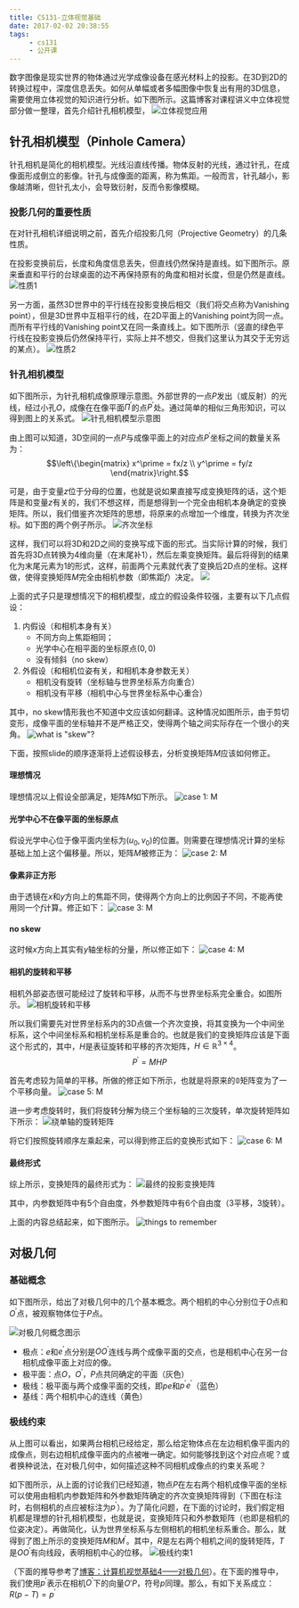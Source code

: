 ```yaml
---
title: CS131-立体视觉基础
date: 2017-02-02 20:38:55
tags:
     - cs131
     - 公开课
---
```


数字图像是现实世界的物体通过光学成像设备在感光材料上的投影。在3D到2D的转换过程中，深度信息丢失。如何从单幅或者多幅图像中恢复出有用的3D信息，需要使用立体视觉的知识进行分析。如下图所示。这篇博客对课程讲义中立体视觉部分做一整理，首先介绍针孔相机模型，
![立体视觉应用](/img/camera_geometry_application.png)
<!-- more -->
## 针孔相机模型（Pinhole Camera）

针孔相机是简化的相机模型。光线沿直线传播。物体反射的光线，通过针孔，在成像面形成倒立的影像。针孔与成像面的距离，称为焦距。一般而言，针孔越小，影像越清晰，但针孔太小，会导致衍射，反而令影像模糊。

### 投影几何的重要性质

在对针孔相机详细说明之前，首先介绍投影几何（Projective Geometry）的几条性质。

在投影变换前后，长度和角度信息丢失，但直线仍然保持是直线。如下图所示。原来垂直和平行的台球桌面的边不再保持原有的角度和相对长度，但是仍然是直线。
![性质1](/img/projective_geometry_property_1.png)

另一方面，虽然3D世界中的平行线在投影变换后相交（我们将交点称为Vanishing point），但是3D世界中互相平行的线，在2D平面上的Vanishing point为同一点。而所有平行线的Vanishing point又在同一条直线上。如下图所示（竖直的绿色平行线在投影变换后仍然保持平行，实际上并不想交，但我们这里认为其交于无穷远的某点）。
![性质2](/img/projective_geometry_property_2.png)

### 针孔相机模型
如下图所示，为针孔相机成像原理示意图。外部世界的一点$P$发出（或反射）的光线，经过小孔$O$，成像在在像平面$\Pi^\prime$的点$P^\prime$处。通过简单的相似三角形知识，可以得到图上的关系式。
![针孔相机模型示意图](/img/pinhole_camera_model.png)

由上图可以知道，3D空间的一点$P$与成像平面上的对应点$P^\prime$坐标之间的数量关系为：
$$\left\{\begin{matrix}
x^\prime = fx/z \\
y^\prime = fy/z
\end{matrix}\right.$$

可是，由于变量$z$位于分母的位置，也就是说如果直接写成变换矩阵的话，这个矩阵是和变量$z$有关的，我们不想这样，而是想得到一个完全由相机本身确定的变换矩阵。所以，我们借鉴齐次矩阵的思想，将原来的点增加一个维度，转换为齐次坐标。如下图的两个例子所示。
![齐次坐标](/img/qicizuobiao.png)

这样，我们可以将3D和2D之间的变换写成下面的形式。当实际计算的时候，我们首先将3D点转换为4维向量（在末尾补1），然后左乘变换矩阵。最后将得到的结果化为末尾元素为1的形式，这样，前面两个元素就代表了变换后2D点的坐标。这样做，使得变换矩阵$M$完全由相机参数（即焦距$f$）决定。
![](/img/qicizuobiao_transform.png)

上面的式子只是理想情况下的相机模型，成立的假设条件较强，主要有以下几点假设：
1. 内假设（和相机本身有关）
    - 不同方向上焦距相同；
    - 光学中心在相平面的坐标原点$(0, 0)$
    - 没有倾斜（no skew）
2. 外假设（和相机位姿有关，和相机本身参数无关）
    - 相机没有旋转（坐标轴与世界坐标系方向重合）
    - 相机没有平移（相机中心与世界坐标系中心重合）

其中，no skew情形我也不知道中文应该如何翻译。这种情况如图所示，由于剪切变形，成像平面的坐标轴并不是严格正交，使得两个轴之间实际存在一个很小的夹角。
![what is "skew"?](/img/camera_skew.png)

下面，按照slide的顺序逐渐将上述假设移去，分析变换矩阵$M$应该如何修正。

#### 理想情况
理想情况以上假设全部满足，矩阵$M$如下所示。
![case 1: M](/img/case_1_m.png)

#### 光学中心不在像平面的坐标原点
假设光学中心位于像平面内坐标为$(u_0, v_0)$的位置。则需要在理想情况计算的坐标基础上加上这个偏移量。所以，矩阵$M$被修正为：
![case 2: M](/img/case_2_m.png)

#### 像素非正方形
由于透镜在$x$和$y$方向上的焦距不同，使得两个方向上的比例因子不同，不能再使用同一个$f$计算。修正如下：
![case 3: M](/img/case_3_m.png)

#### no skew
这时候$x$方向上其实有$y$轴坐标的分量，所以修正如下：
![case 4: M](/img/case_4_m.png)

#### 相机的旋转和平移
相机外部姿态很可能经过了旋转和平移，从而不与世界坐标系完全重合。如图所示。
![相机旋转和平移](/img/camera_translation_rotation.png)

所以我们需要先对世界坐标系内的3D点做一个齐次变换，将其变换为一个中间坐标系，这个中间坐标系和相机坐标系是重合的。也就是我们的变换矩阵应该是下面这个形式的，其中，$H$是表征旋转和平移的齐次矩阵，$H\in \mathbb{R}^{3\times 4}$。
$$P^\prime = MHP$$

首先考虑较为简单的平移。所做的修正如下所示，也就是将原来的$\mathbb{0}$矩阵变为了一个平移向量。
![case 5: M](/img/case_m_5.png)

进一步考虑旋转时，我们将旋转分解为绕三个坐标轴的三次旋转，单次旋转矩阵如下所示：
![绕单轴的旋转矩阵](/img/rotation_matrix.png)

将它们按照旋转顺序左乘起来，可以得到修正后的变换形式如下：
![case 6: M](/img/case_6_m.png)

#### 最终形式
综上所示，变换矩阵的最终形式为：
![最终的投影变换矩阵](/img/generic_projection_matrix.png)

其中，内参数矩阵中有5个自由度，外参数矩阵中有6个自由度（3平移，3旋转）。

上面的内容总结起来，如下图所示。
![things to remember](/img/camera_model_things_to_remember.png)

## 对极几何

### 基础概念
如下图所示，给出了对极几何中的几个基本概念。两个相机的中心分别位于$O$点和$O^{'}$点，被观察物体位于$P$点。

![对极几何概念图示](/img/epipolar_fig.png)

- 极点：$e$和$e^\prime$点分别是$OO^\prime$连线与两个成像平面的交点，也是相机中心在另一台相机成像平面上对应的像。
- 极平面：点$O$，$O^\prime$，$P$点共同确定的平面（灰色）
- 极线：极平面与两个成像平面的交线，即$pe$和$p^\prime e^\prime$（蓝色）
- 基线：两个相机中心的连线（黄色）

### 极线约束
从上图可以看出，如果两台相机已经给定，那么给定物体点在左边相机像平面内的成像点，则右边相机成像平面内的点被唯一确定。如何能够找到这个对应点呢？或者换种说法，在对极几何中，如何描述这种不同相机成像点的约束关系呢？

如下图所示，从上面的讨论我们已经知道，物点$P$在左右两个相机成像平面的坐标可以使用由相机内参数矩阵和外参数矩阵确定的齐次变换矩阵得到（下图在标注时，右侧相机的点应被标注为$p^\prime$）。为了简化问题，在下面的讨论时，我们假定相机都是理想的针孔相机模型，也就是说，变换矩阵只和外参数矩阵（也即是相机的位姿决定）。再做简化，认为世界坐标系与左侧相机的相机坐标系重合。那么，就得到了图上所示的变换矩阵$M$和$M^\prime$。其中，$R$是左右两个相机之间的旋转矩阵，$T$是$OO^\prime$有向线段，表明相机中心的位移。
![极线约束1](/img/epipolar_constraint_1.png)

（下面的推导参考了[博客：计算机视觉基础4——对极几何](http://www.cnblogs.com/gemstone/articles/2294551.html)）。在下面的推导中，我们使用$p^\prime$表示在相机$O^\prime$下的向量$O\prime P$，符号$p$同理。那么，有如下关系成立：
$R(p-T) = p^\prime$
